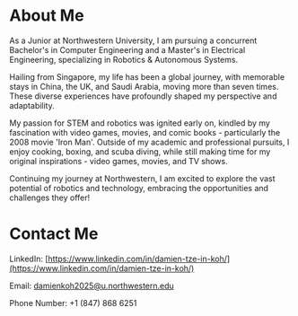 # About Me
As a Junior at Northwestern University, I am pursuing a concurrent Bachelor's in Computer Engineering and a Master's in Electrical Engineering, specializing in Robotics & Autonomous Systems.

Hailing from Singapore, my life has been a global journey, with memorable stays in China, the UK, and Saudi Arabia, moving more than seven times. These diverse experiences have profoundly shaped my perspective and adaptability.

My passion for STEM and robotics was ignited early on, kindled by my fascination with video games, movies, and comic books - particularly the 2008 movie 'Iron Man'. Outside of my academic and professional pursuits, I enjoy cooking, boxing, and scuba diving, while still making time for my original inspirations - video games, movies, and TV shows.

Continuing my journey at Northwestern, I am excited to explore the vast potential of robotics and technology, embracing the opportunities and challenges they offer!

# Contact Me

LinkedIn: [https://www.linkedin.com/in/damien-tze-in-koh/](https://www.linkedin.com/in/damien-tze-in-koh/)

Email: damienkoh2025@u.northwestern.edu

Phone Number: +1 (847) 868 6251
